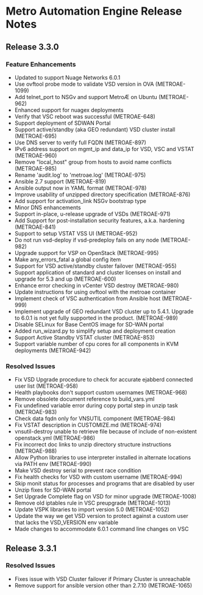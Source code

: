 # Metro Automation Engine Release Notes

## Release 3.3.0

### Feature Enhancements

- Updated to support Nuage Networks 6.0.1
- Use ovftool probe mode to validate VSD version in OVA (METROAE-1099)
- Add telnet_port to NSGv and support MetroÆ on Ubuntu (METROAE-962)
- Enhanced support for nuagex deployments
- Verify that VSC reboot was successful (METROAE-648)
- Support deployment of SDWAN Portal
- Support active/standby (aka GEO redundant) VSD cluster install (METROAE-695)
- Use DNS server to verify full FQDN (METROAE-897)
- IPv6 address support on mgmt_ip and data_ip for VSD, VSC and VSTAT (METROAE-960)
- Remove "local_host" group from hosts to avoid name conflicts (METROAE-985)
- Rename 'audit.log' to 'metroae.log' (METROAE-975)
- Ansible 2.7 support (METROAE-819)
- Ansible output now in YAML format (METROAE-978)
- Improve usability of unzipped directory specification (METROAE-876)
- Add support for activation_link NSGv bootstrap type
- Minor DNS enhancements
- Support in-place, u-release upgrade of VSDs (METROAE-971)
- Add Support for post-installation security features, a.k.a. hardening (METROAE-841)
- Support to setup VSTAT VSS UI (METROAE-952)
- Do not run vsd-deploy if vsd-predeploy fails on any node (METROAE-982)
- Upgrade support for VSP on OpenStack (METROAE-995)
- Make any_errors_fatal a global config item
- Support for VSD active/standby cluster failover (METROAE-955)
- Support application of standard and cluster licenses on install and upgrade for 5.3 and up (METROAE-600)
- Enhance error checking in vCenter VSD destroy (METROAE-980)
- Update instructions for using ovftool with the metroae container
- Implement check of VSC authentication from Ansible host (METROAE-999)
- Implement upgrade of GEO redundant VSD cluster up to 5.4.1. Upgrade to 6.0.1 is not yet fully supported in the product. (METROAE-989)
- Disable SELinux for Base CentOS image for SD-WAN portal
- Added run_wizard.py to simplify setup and deployment creation
- Support Active Standby VSTAT cluster (METROAE-853)
- Support variable number of cpu cores for all components in KVM deployments (METROAE-942)

### Resolved Issues

- Fix VSD Upgrade procedure to check for accurate ejabberd connected user list (METROAE-958)
- Health playbooks don't support custom usernames (METROAE-968)
- Remove obsolete document reference to build_vars.yml
- Fix undefined variable error during copy portal step in unzip task (METROAE-983)
- Check data fqdn only for VNSUTIL component (METROAE-984)
- Fix VSTAT description in CUSTOMIZE.md (METROAE-974)
- vnsutil-destroy unable to retrieve file because of include of non-existent openstack.yml (METROAE-986)
- Fix incorrect doc links to unzip directory structure instructions (METROAE-988)
- Allow Python libraries to use interpreter installed in alternate locations via PATH env (METROAE-990)
- Make VSD destroy serial to prevent race condition
- Fix health checks for VSD with custom username (METROAE-994)
- Skip monit status for processes and programs that are disabled by user
- Unzip fixes for SD-WAN portal
- Set Upgrade Complete flag on VSD for minor upgrade (METROAE-1008)
- Remove old iptables rule in VSC preupgrade (METROAE-1013)
- Update VSPK libraries to import version 5.0 (METROAE-1052)
- Update the way we get VSD version to protect against a custom user that lacks the VSD_VERSION env variable
- Made changes to accommodate 6.0.1 command line changes on VSC

## Release 3.3.1

### Resolved Issues

- Fixes issue with VSD Cluster failover if Primary Cluster is unreachable
- Remove support for ansible version other than 2.7.10 (METROAE-1065)
